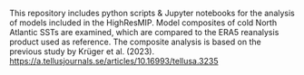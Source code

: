 This repository includes python scripts & Jupyter notebooks for the analysis of models included in the HighResMIP. Model composites of cold North Atlantic SSTs are examined, which are compared to the ERA5 reanalysis product used as reference. The composite analysis is based on the previous study by Krüger et al. (2023). https://a.tellusjournals.se/articles/10.16993/tellusa.3235  
